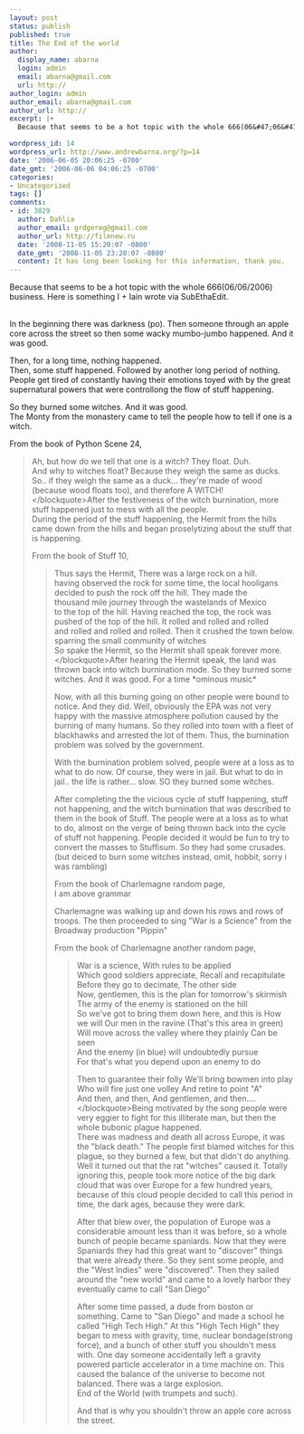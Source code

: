 ```yaml
---
layout: post
status: publish
published: true
title: The End of the world
author:
  display_name: abarna
  login: admin
  email: abarna@gmail.com
  url: http://
author_login: admin
author_email: abarna@gmail.com
author_url: http://
excerpt: |+
  Because that seems to be a hot topic with the whole 666(06&#47;06&#47;2006) business. Here is something I + Iain wrote via SubEthaEdit.

wordpress_id: 14
wordpress_url: http://www.andrewbarna.org/?p=14
date: '2006-06-05 20:06:25 -0700'
date_gmt: '2006-06-06 04:06:25 -0700'
categories:
- Uncategorized
tags: []
comments:
- id: 3829
  author: Dahlia
  author_email: grdgereg@gmail.com
  author_url: http://filmnew.ru
  date: '2008-11-05 15:20:07 -0800'
  date_gmt: '2008-11-05 23:20:07 -0800'
  content: It has long been looking for this information, thank you.
---
```

<p>Because that seems to be a hot topic with the whole 666(06&#47;06&#47;2006) business. Here is something I + Iain wrote via SubEthaEdit.</p>
<p><a id="more"></a><a id="more-14"></a><br />
In the beginning there was darkness (po). Then someone through an apple core across the street so then some wacky mumbo-jumbo happened. And it was good.</p>
<p>Then, for a long time, nothing happened.<br />
Then, some stuff happened. Followed by another long period of nothing. People get tired of constantly having their emotions toyed with by the great supernatural powers that were controllong the flow of stuff happening.</p>
<p>So they burned some witches. And it was good.<br />
The Monty from the monastery came to tell the people how to tell if one is a witch.</p>
<p>From the book of Python Scene 24,</p>
<blockquote><p>Ah, but how do we tell that one is a witch? They float. Duh.<br />
And why to witches float? Because they weigh the same as ducks.<br />
So.. if they weigh the same as a duck... they're made of wood<br />
(because wood floats too), and therefore A WITCH!<&#47;blockquote>After the festiveness of the witch burnination, more stuff happened just to mess with all the people.<br />
During  the period of the stuff happening, the Hermit from the hills came down from the hills and began proselytizing about the stuff that is happening.</p>
<p>From the book of Stuff 10,</p>
<blockquote><p>Thus says the Hermit, There was a large rock on a hill.<br />
having observed the rock for some time, the local hooligans<br />
decided to push the rock off the hill. They made the<br />
thousand mile journey through the wastelands of Mexico<br />
to the top of the hill. Having reached the top, the rock was<br />
pushed of the top of the hill. It rolled and rolled and rolled<br />
and rolled and rolled and rolled. Then it crushed the town below.<br />
sparring the small community of witches<br />
So spake the Hermit, so the Hermit shall speak forever more.<&#47;blockquote>After hearing the Hermit speak, the land was thrown back into witch burnination mode. So they burned some witches. And it was good. For a time *ominous music*</p>
<p>Now, with all this burning going on other people were bound to notice. And they did. Well, obviously the EPA was not very happy with the massive atmosphere pollution caused by the burning of many humans. So they rolled into town with a fleet of blackhawks and arrested the lot of them. Thus, the burnination problem was solved by the government.</p>
<p>With the burnination problem solved, people were at a loss as to what to do now. Of course, they were in jail. But what to do in jail.. the life is rather... slow. SO they burned some witches.</p>
<p>After completing the the vicious cycle of stuff happening, stuff not happening, and the witch burnination that was described to them in the book of Stuff. The people were at a loss as to what to do, almost on the verge of being thrown back into the cycle of stuff not happening. People decided it would be fun to try to convert the masses to Stuffisum. So they had some crusades. (but deiced to burn some witches instead, omit, hobbit, sorry i was rambling)</p>
<p>From the book of Charlemagne random page,<br />
I am above grammar</p>
<p>Charlemagne was walking up and down his rows and rows of troops. The then proceeded to sing "War is a Science" from the Broadway production "Pippin"</p>
<p>From the book of Charlemagne another random page,</p>
<blockquote><p>War is a science, With rules to be applied<br />
Which good soldiers appreciate, Recall and recapitulate<br />
Before they go to decimate, The other side<br />
Now, gentlemen, this is the plan for tomorrow's skirmish<br />
The army of the enemy is stationed on the hill<br />
So we've got to bring them down here, and this is How<br />
we will Our men in the ravine (That's this area in green)<br />
Will move across the valley where they plainly Can be seen<br />
And the enemy (in blue) will undoubtedly pursue<br />
For that's what you depend upon an enemy to do</p>
<p>Then to guarantee their folly We'll bring bowmen into play<br />
Who will fire just one volley And retire to point "A"<br />
And then, and then, And gentlemen, and then....<&#47;blockquote>Being motivated by the song people were very eggier to fight for this illiterate man, but then the whole bubonic plague happened.<br />
There was madness and death all across Europe, it was the "black death." The people first blamed witches for this plague, so they burned a few, but that didn't do anything. Well it turned out that the rat "witches" caused it. Totally ignoring this, people took more notice of the big dark cloud that was over Europe for a few hundred years, because of this cloud people decided to call this period in time, the dark ages, because they were dark.</p>
<p>After that blew over, the population of Europe was a considerable amount less than it was before, so a whole bunch of people became spaniards. Now that they were Spaniards they had this great want to "discover" things that were already there. So they sent some people, and the "West Indies" were "discovered". Then they sailed around the "new world" and came to a lovely harbor they eventually came to call "San Diego"</p>
<p>After some time passed, a dude from boston or something. Came to "San Diego" and made a school he called "High Tech High." At this "High Tech High" they began to mess with gravity, time, nuclear bondage(strong force), and a bunch of other stuff you shouldn't mess with. One day someone accidentally left a gravity powered particle accelerator in a time machine on. This caused the balance of the universe to become not balanced. There was a large explosion.<br />
End of the World (with trumpets and such).</p>
<p>And that is why you shouldn't throw an apple core across the street.</p>
